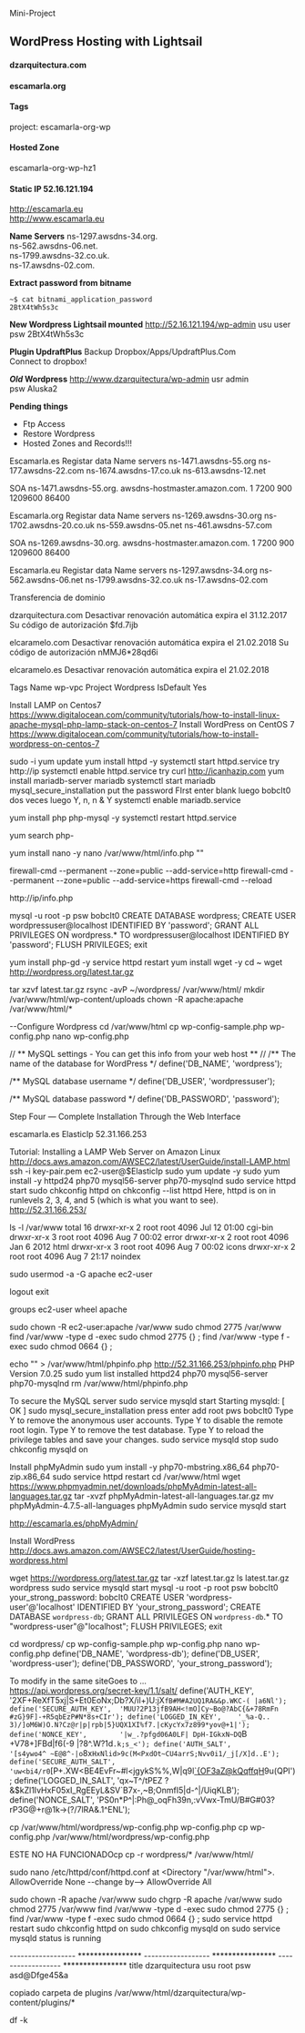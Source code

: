 Mini-Project
## WordPress Hosting with Lightsail

#### dzarquitectura.com
#### escamarla.org

#### Tags
project: escamarla-org-wp

#### Hosted Zone
escamarla-org-wp-hz1

#### Static IP	52.16.121.194  
http://escamarla.eu  
http://www.escamarla.eu

**Name Servers**
ns-1297.awsdns-34.org.  
ns-562.awsdns-06.net.  
ns-1799.awsdns-32.co.uk.  
ns-17.awsdns-02.com.  

**Extract password from bitname**
```
~$ cat bitnami_application_password
2BtX4tWh5s3c
```

**New Wordpress Lightsail mounted**
http://52.16.121.194/wp-admin
usu	user
psw	2BtX4tWh5s3c

**Plugin UpdraftPlus**
Backup Dropbox/Apps/UpdraftPlus.Com  
Connect to dropbox!

**_Old_ Wordpress**
http://www.dzarquitectura/wp-admin
usr admin  
psw Aluska2  

**Pending things**
* Ftp Access 
* Restore Wordpress
* Hosted Zones and Records!!!



Escamarla.es
Registar data
Name servers
ns-1471.awsdns-55.org
ns-177.awsdns-22.com
ns-1674.awsdns-17.co.uk
ns-613.awsdns-12.net

SOA ns-1471.awsdns-55.org. awsdns-hostmaster.amazon.com. 1 7200 900 1209600 86400

Escamarla.org
Registar data
Name servers
ns-1269.awsdns-30.org
ns-1702.awsdns-20.co.uk
ns-559.awsdns-05.net
ns-461.awsdns-57.com

SOA ns-1269.awsdns-30.org. awsdns-hostmaster.amazon.com. 1 7200 900 1209600 86400

Escamarla.eu
Registar data
Name servers
ns-1297.awsdns-34.org
ns-562.awsdns-06.net
ns-1799.awsdns-32.co.uk
ns-17.awsdns-02.com



Transferencia de dominio 

dzarquitectura.com 
Desactivar renovación automática
expira el 31.12.2017
Su código de autorización
$fd.7ijb


elcaramelo.com
Desactivar renovación automática
expira el 21.02.2018
Su código de autorización
nMMJ6*28qd6i

elcaramelo.es 
Desactivar renovación automática
expira el 21.02.2018

Tags
Name		wp-vpc
Project		Wordpress
IsDefault	Yes

Install LAMP on Centos7
https://www.digitalocean.com/community/tutorials/how-to-install-linux-apache-mysql-php-lamp-stack-on-centos-7
Install WordPress on CentOS 7
https://www.digitalocean.com/community/tutorials/how-to-install-wordpress-on-centos-7


sudo -i
yum update
yum install httpd -y
systemctl start httpd.service
try http://ip
systemctl enable httpd.service
try curl http://icanhazip.com
yum install mariadb-server mariadb
systemctl start mariadb
mysql_secure_installation
put the password FIrst enter blank
luego bobcIt0 dos veces
luego Y, n, n & Y
systemctl enable mariadb.service

yum install php php-mysql -y
systemctl restart httpd.service


yum search php-

yum install nano -y
nano /var/www/html/info.php
"<?php phpinfo(); ?>"

firewall-cmd --permanent --zone=public --add-service=http 
firewall-cmd --permanent --zone=public --add-service=https
firewall-cmd --reload


http://ip/info.php




mysql -u root -p
psw bobcIt0 
CREATE DATABASE wordpress;
CREATE USER wordpressuser@localhost IDENTIFIED BY 'password';
GRANT ALL PRIVILEGES ON wordpress.* TO wordpressuser@localhost IDENTIFIED BY 'password';
FLUSH PRIVILEGES;
exit

yum install php-gd -y
service httpd restart
yum install wget -y
cd ~
wget http://wordpress.org/latest.tar.gz

tar xzvf latest.tar.gz
rsync -avP ~/wordpress/ /var/www/html/
mkdir /var/www/html/wp-content/uploads
chown -R apache:apache /var/www/html/*

--Configure Wordpress
cd /var/www/html
cp wp-config-sample.php wp-config.php
nano wp-config.php

// ** MySQL settings - You can get this info from your web host ** //
/** The name of the database for WordPress */
define('DB_NAME', 'wordpress');

/** MySQL database username */
define('DB_USER', 'wordpressuser');

/** MySQL database password */
define('DB_PASSWORD', 'password');


Step Four — Complete Installation Through the Web Interface












escamarla.es
ElasticIp 52.31.166.253

Tutorial: Installing a LAMP Web Server on Amazon Linux
http://docs.aws.amazon.com/AWSEC2/latest/UserGuide/install-LAMP.html
ssh -i key-pair.pem ec2-user@$ElasticIp
sudo yum update -y
sudo yum install -y httpd24 php70 mysql56-server php70-mysqlnd
sudo service httpd start
sudo chkconfig httpd on
chkconfig --list httpd
	Here, httpd is on in runlevels 2, 3, 4, and 5 (which is what you want to see).
	http://52.31.166.253/

ls -l /var/www
    total 16
    drwxr-xr-x 2 root root 4096 Jul 12 01:00 cgi-bin
    drwxr-xr-x 3 root root 4096 Aug  7 00:02 error
    drwxr-xr-x 2 root root 4096 Jan  6  2012 html
    drwxr-xr-x 3 root root 4096 Aug  7 00:02 icons
    drwxr-xr-x 2 root root 4096 Aug  7 21:17 noindex

sudo usermod -a -G apache ec2-user

logout
exit 

groups
	ec2-user wheel apache

sudo chown -R ec2-user:apache /var/www
sudo chmod 2775 /var/www
find /var/www -type d -exec sudo chmod 2775 {} \;
find /var/www -type f -exec sudo chmod 0664 {} \;

echo "<?php phpinfo(); ?>" > /var/www/html/phpinfo.php
http://52.31.166.253/phpinfo.php
	PHP Version 7.0.25
sudo yum list installed httpd24 php70 mysql56-server php70-mysqlnd
rm /var/www/html/phpinfo.php

To secure the MySQL server
sudo service mysqld start
	Starting mysqld:                                           [  OK  ]
sudo mysql_secure_installation
	press enter
	add root pws bobcIt0
	Type Y to remove the anonymous user accounts.
	Type Y to disable the remote root login.
	Type Y to remove the test database.
	Type Y to reload the privilege tables and save your changes.
sudo service mysqld stop
sudo chkconfig mysqld on

Install phpMyAdmin
sudo yum install -y php70-mbstring.x86_64 php70-zip.x86_64
sudo service httpd restart
cd /var/www/html
wget https://www.phpmyadmin.net/downloads/phpMyAdmin-latest-all-languages.tar.gz
tar -xvzf phpMyAdmin-latest-all-languages.tar.gz
mv phpMyAdmin-4.7.5-all-languages phpMyAdmin
sudo service mysqld start

http://escamarla.es/phpMyAdmin/

Install WordPress
http://docs.aws.amazon.com/AWSEC2/latest/UserGuide/hosting-wordpress.html

wget https://wordpress.org/latest.tar.gz
tar -xzf latest.tar.gz
ls
	latest.tar.gz  wordpress
sudo service mysqld start
mysql -u root -p
	root psw bobcIt0
	your_strong_password: bobcIt0
CREATE USER 'wordpress-user'@'localhost' IDENTIFIED BY 'your_strong_password';
CREATE DATABASE `wordpress-db`;
GRANT ALL PRIVILEGES ON `wordpress-db`.* TO "wordpress-user"@"localhost";
FLUSH PRIVILEGES;
exit

cd wordpress/
cp wp-config-sample.php wp-config.php
nano wp-config.php
	define('DB_NAME', 'wordpress-db');
	define('DB_USER', 'wordpress-user');
	define('DB_PASSWORD', 'your_strong_password');

To modify in the same siteGoes to ...	
https://api.wordpress.org/secret-key/1.1/salt/
     define('AUTH_KEY',         '2XF+ReXfT5xj|S+Et0EoNx;Db?X/il+)U:jX`fB#M#A2UQ1RA&&p.WKC-( |a6Nl');
     define('SECURE_AUTH_KEY',  'MUU?2P13jfB9AH<!mO]Cy~Bo@?AbC{&+78RmFn #zG}9F]-+R5qbEzP#N*8s+CIr');
     define('LOGGED_IN_KEY',    '_%a-Q.. 3)/]oM6W)O.N?Cz@r|p|rpb|5}UQX1XI%f7.|cKycYx7z899*yov@+1|');
     define('NONCE_KEY',        '|w_.?pfgd06A0LF| DpH-IGkxN~DQ`B +V78+]FBd|f6(-9 |?8^.W?1d`.k;s_<');
     define('AUTH_SALT',        '[s4ywo4^ ~E@8^-|o`8x`HxNlid>9c(M<PxdOt~CU4arrS;Nvv0i1/_j[/X]d..E');
     define('SECURE_AUTH_SALT', 'uw<bi4/r0`[P+.XW<BE4EvFr~#l<jgykS%%,W|q9l<`{OF3aZ@kQqffqH>9u(QPI');
     define('LOGGED_IN_SALT',   'qx~T^/tPEZ ?&$kZl1IvHxF05xI_RgEEyL&SV`B7x-,~B;OnmfI5|d-^|/UiqKLB');
     define('NONCE_SALT',       'PS0n*P^|:Ph@_oqFh39n,:vVwx-TmU/B#G#03?rP3G@+r@1k->(?/7lRA&.1^ENL');


cp /var/www/html/wordpress/wp-config.php wp-config.php
cp wp-config.php /var/www/html/wordpress/wp-config.php


ESTE NO HA FUNCIONADOcp
cp -r wordpress/* /var/www/html/

sudo nano /etc/httpd/conf/httpd.conf
	at <Directory "/var/www/html">.
	AllowOverride None  --change by--> AllowOverride All
	
sudo chown -R apache /var/www
sudo chgrp -R apache /var/www
sudo chmod 2775 /var/www
find /var/www -type d -exec sudo chmod 2775 {} \;
find /var/www -type f -exec sudo chmod 0664 {} \;
sudo service httpd restart
sudo chkconfig httpd on
sudo chkconfig mysqld on
sudo service mysqld status
	is running
	
------------------ **************** ------------------ **************** ------------------ **************** 
title dzarquitectura
usu root
psw asd@Dfge45&a

copiado carpeta de plugins /var/www/html/dzarquitectura/wp-content/plugins/*

df -k


